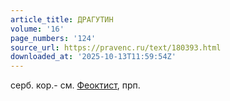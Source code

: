 ```yaml
---
article_title: ДРАГУТИН
volume: '16'
page_numbers: '124'
source_url: https://pravenc.ru/text/180393.html
downloaded_at: '2025-10-13T11:59:54Z'
---
```


серб. кор.- см. [Феоктист](https://pravenc.ru/text/Феоктист.html), прп.
